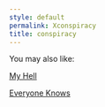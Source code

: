 ```yaml
---
style: default
permalink: Xconspiracy
title: conspiracy
---
```

You may also like:

[My Hell](http://scp-wiki.net/my-hell)

[Everyone Knows](http://scp-wiki.net/everyone-knows)
